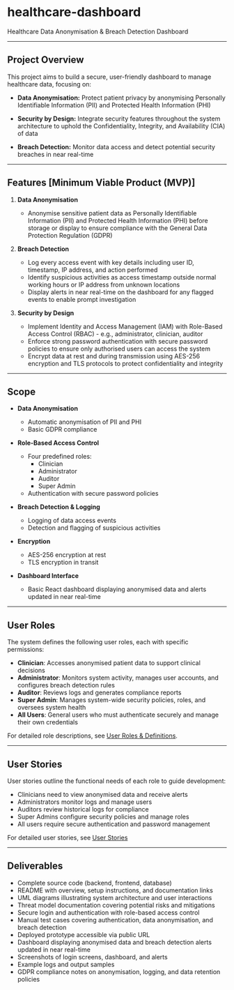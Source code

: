 # healthcare-dashboard
Healthcare Data Anonymisation & Breach Detection Dashboard

---

## Project Overview
This project aims to build a secure, user-friendly dashboard to manage healthcare data, focusing on:

- **Data Anonymisation:** Protect patient privacy by anonymising Personally Identifiable Information (PII) and Protected Health Information (PHI)

- **Security by Design:** Integrate security features throughout the system architecture to uphold the Confidentiality, Integrity, and Availability (CIA) of data

- **Breach Detection:** Monitor data access and detect potential security breaches in near real-time

---

## Features [Minimum Viable Product (MVP)]

1. **Data Anonymisation**
   - Anonymise sensitive patient data as Personally Identifiable Information (PII) and Protected Health Information (PHI) before storage or display to ensure compliance with the General Data Protection Regulation (GDPR)

2. **Breach Detection**
   - Log every access event with key details including user ID, timestamp, IP address, and action performed
   - Identify suspicious activities as access timestamp outside normal working hours or IP address from unknown locations
   - Display alerts in near real-time on the dashboard for any flagged events to enable prompt investigation

3. **Security by Design**
   - Implement Identity and Access Management (IAM) with Role-Based Access Control (RBAC) - e.g., administrator, clinician, auditor
   - Enforce strong password authentication with secure password policies to ensure only authorised users can access the system
   - Encrypt data at rest and during transmission using AES-256 encryption and TLS protocols to protect confidentiality and integrity

---

## Scope

- **Data Anonymisation**
  - Automatic anonymisation of PII and PHI
  - Basic GDPR compliance

- **Role-Based Access Control**
  - Four predefined roles:
    - Clinician
    - Administrator
    - Auditor
    - Super Admin
  - Authentication with secure password policies

- **Breach Detection & Logging**
  - Logging of data access events
  - Detection and flagging of suspicious activities

- **Encryption**
  - AES-256 encryption at rest
  - TLS encryption in transit

- **Dashboard Interface**
   - Basic React dashboard displaying anonymised data and alerts updated in near real-time

---

## User Roles
The system defines the following user roles, each with specific permissions:

- **Clinician**: Accesses anonymised patient data to support clinical decisions
- **Administrator**: Monitors system activity, manages user accounts, and configures breach detection rules
- **Auditor**: Reviews logs and generates compliance reports
- **Super Admin**: Manages system-wide security policies, roles, and oversees system health
- **All Users**: General users who must authenticate securely and manage their own credentials

For detailed role descriptions, see [User Roles & Definitions](docs/user-roles.md).

---

## User Stories
User stories outline the functional needs of each role to guide development:

- Clinicians need to view anonymised data and receive alerts
- Administrators monitor logs and manage users
- Auditors review historical logs for compliance
- Super Admins configure security policies and manage roles
- All users require secure authentication and password management

For detailed user stories, see [User Stories](docs/user-stories.md)

---

## Deliverables

- Complete source code (backend, frontend, database)
- README with overview, setup instructions, and documentation links
- UML diagrams illustrating system architecture and user interactions
- Threat model documentation covering potential risks and mitigations
- Secure login and authentication with role-based access control
- Manual test cases covering authentication, data anonymisation, and breach detection
- Deployed prototype accessible via public URL
- Dashboard displaying anonymised data and breach detection alerts updated in near real-time
- Screenshots of login screens, dashboard, and alerts
- Example logs and output samples
- GDPR compliance notes on anonymisation, logging, and data retention policies
